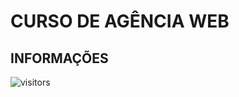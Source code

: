 # CURSO DE AGÊNCIA WEB

## INFORMAÇÕES

![visitors](https://visitor-badge.glitch.me/badge?page_id=Devsgeeknerd.curso-de-agencia-web "Total de Visitas")
